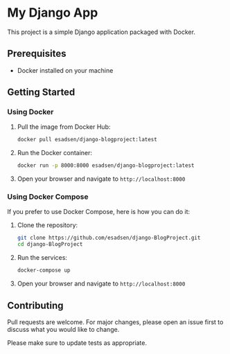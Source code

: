 # My Django App

This project is a simple Django application packaged with Docker.

## Prerequisites

- Docker installed on your machine

## Getting Started

### Using Docker

1. Pull the image from Docker Hub:

    ```sh
    docker pull esadsen/django-blogproject:latest
    ```

2. Run the Docker container:

    ```sh
    docker run -p 8000:8000 esadsen/django-blogproject:latest
    ```

3. Open your browser and navigate to `http://localhost:8000`

### Using Docker Compose

If you prefer to use Docker Compose, here is how you can do it:

1. Clone the repository:

    ```sh
    git clone https://github.com/esadsen/django-BlogProject.git
    cd django-BlogProject
    ```

2. Run the services:

    ```sh
    docker-compose up
    ```

3. Open your browser and navigate to `http://localhost:8000`


## Contributing

Pull requests are welcome. For major changes, please open an issue first to discuss what you would like to change.

Please make sure to update tests as appropriate.
